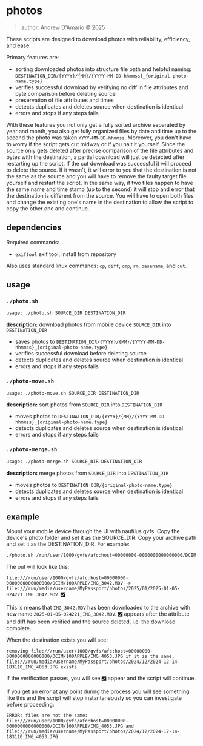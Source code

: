 # photos

> author: Andrew D'Amario © 2025

These scripts are designed to download photos with reliability, efficiency, and ease.

Primary features are:
- sorting downloaded photos into structure file path and helpful naming: `DESTINATION_DIR/{YYYY}/{MM}/{YYYY-MM-DD-hhmmss}_{original-photo-name.type}`
- verifies successful download by verifying no diff in file attributes and byte comparison before deleting source
- preservation of file attributes and times
- detects duplicates and deletes source when destination is identical
- errors and stops if any steps fails

With these features you not only get a fully sorted archive separated by year and month, you also get fully organized files by date and time up to the second the photo was taken `YYYY-MM-DD-hhmmss`. Moreover, you don't have to worry if the script gets cut midway or if you halt it yourself. Since the source only gets deleted after precise comparison of the file attributes and bytes with the destination, a partial download will just be detected after restarting up the script. If the cut download was successful it will proceed to delete the source. If it wasn't, it will error to you that the destination is not the same as the source and you will have to remove the faulty target file yourself and restart the script. In the same way, if two files happen to have the same name and time stamp (up to the second) it will stop and error that the destination is different from the source. You will have to open both files and change the existing one's name in the destination to allow the script to copy the other one and continue.

## dependencies

Required commands:
- `exiftool` exif tool, install from repository

Also uses standard linux commands: `cp`, `diff`, `cmp`, `rm`, `basename`, and `cut`.

## usage

### `./photo.sh`

```sh
usage: ./photo.sh SOURCE_DIR DESTINATION_DIR
```

**description:** download photos from mobile device `SOURCE_DIR` into `DESTINATION_DIR`
- saves photos to `DESTINATION_DIR/{YYYY}/{MM}/{YYYY-MM-DD-hhmmss}_{original-photo-name.type}`
- verifies successful download before deleting source
- detects duplicates and deletes source when destination is identical
- errors and stops if any steps fails

### `./photo-move.sh`

```sh
usage: ./photo-move.sh SOURCE_DIR DESTINATION_DIR
```

**description:** sort photos from `SOURCE_DIR` into `DESTINATION_DIR`
- moves photos to `DESTINATION_DIR/{YYYY}/{MM}/{YYYY-MM-DD-hhmmss}_{original-photo-name.type}`
- detects duplicates and deletes source when destination is identical
- errors and stops if any steps fails

### `./photo-merge.sh`

```sh
usage: ./photo-merge.sh SOURCE_DIR DESTINATION_DIR
```

**description:** merge photos from `SOURCE_DIR` into `DESTINATION_DIR`
- moves photos to `DESTINATION_DIR/{original-photo-name.type}`
- detects duplicates and deletes source when destination is identical
- errors and stops if any steps fails

## example

Mount your mobile device through the UI with nautilus gvfs. Copy the device's photo folder and set it as the SOURCE_DIR. Copy your archive path and set it as the DESTINATION_DIR. For example:

```sh
./photo.sh /run/user/1000/gvfs/afc:host=00000000-0000000000000000/DCIM /run/media/username/MyPassport/photos
```

The out will look like this:

```log
file:///run/user/1000/gvfs/afc:host=00000000-0000000000000000/DCIM/100APPLE/IMG_3042.MOV -> file:///run/media/username/MyPassport/photos/2025/01/2025-01-05-024221_IMG_3042.MOV 🮱
```

This is means that `IMG_3042.MOV` has been downloaded to the archive with new name `2025-01-05-024221_IMG_3042.MOV`. `🮱` appears after the attribute and diff has been verified and the source deleted, i.e. the download complete.

When the destination exists you will see:

```log
removing file:///run/user/1000/gvfs/afc:host=00000000-0000000000000000/DCIM/100APPLE/IMG_4053.JPG if it is the same, file:///run/media/username/MyPassport/photos/2024/12/2024-12-14-183110_IMG_4053.JPG exists 
```

If the verification passes, you will see `🮱` appear and the script will continue.

If you get an error at any point during the process you will see something like this and the script will stop instantaneously so you can investigate before proceeding:

```log
ERROR: files are not the same: file:///run/user/1000/gvfs/afc:host=00000000-0000000000000000/DCIM/100APPLE/IMG_4053.JPG and file:///run/media/username/MyPassport/photos/2024/12/2024-12-14-183110_IMG_4053.JPG
```
